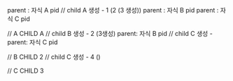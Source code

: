 parent : 자식 A pid
	// child A 생성 - 1 (2 (3 생성))
parent : 자식 B pid
parent : 자식 C pid


// A
CHILD A
	// child B 생성 - 2 (3생성)
parent: 자식 B pid
	// child C 생성 - 
parent: 자식 C pid

// B
CHILD 2
	// child C 생성 - 4 ()

// C
CHILD 3